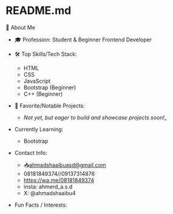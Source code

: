 # README.md

👋 About Me

- 🎓 Profession: Student & Beginner Frontend Developer
   
- 🛠️ Top Skills/Tech Stack:  
  - HTML  
  - CSS  
  - JavaScript  
  - Bootstrap (Beginner)
  - C++ (Beginner)
    
- 🚀 Favorite/Notable Projects:  
   - *Not yet, but eager to build and showcase projects soon!_*

- Currently Learning:
  - Bootstrap
   
-  Contact Info:
   - 📥ahmadshaaibuasd@gmail.com  
   - 08181849374//09137314876
   - https://wa.me/08181849374
   - insta: ahmerd_a.s.d
   - X: @ahmadshaaibu4
 

-  Fun Facts / Interests:
